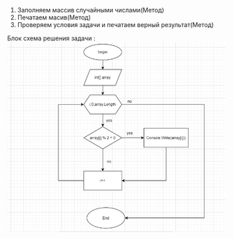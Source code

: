 1. Заполняем массив случайными числами(Метод)
2. Печатаем масив(Метод)
3. Проверяем условия задачи и печатаем верный результат(Метод)

Блок схема решения задачи :
![блок схема](block.jpg)